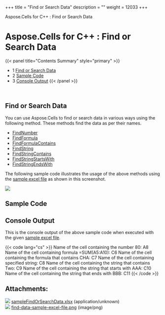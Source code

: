 +++
title = "Find or Search Data" 
description = "" 
weight = 12033 
+++

Aspose.Cells for C++ : Find or Search Data  

# Aspose.Cells for C++ : Find or Search Data


{{< panel title="Contents Summary" style="primary" >}}
*   1 [Find or Search Data](#FindorSearchData-FindorSearchData)
*   2 [Sample Code](#FindorSearchData-SampleCode)
*   3 [Console Output](#FindorSearchData-ConsoleOutput)
{{< /panel >}}
 

 

## Find or Search Data

You can use Aspose.Cells to find or search data in various ways using the following method. These methods find the data as per their names.

*   [FindNumber](https://apireference.aspose.com/cpp/cells/class/aspose.cells.i_cells/#a7f90de51db6984956b5ed0b33b73a111)
*   [FindFormula](https://apireference.aspose.com/cpp/cells/class/aspose.cells.i_cells/#ae3a8a9cfe7f8dc84ea590a8472e194f1)
*   [FindFormulaContains](https://apireference.aspose.com/cpp/cells/class/aspose.cells.i_cells/#ae8d2b8cdef52ef4e501502c4b905943f)
*   [FindString](https://apireference.aspose.com/cpp/cells/class/aspose.cells.i_cells/#ac3e27028cf708eba8efb0997f9c9048e)
*   [FindStringContains](https://apireference.aspose.com/cpp/cells/class/aspose.cells.i_cells/#a4f863b51674f7b18cf20a344872ad704)
*   [FindStringStartsWith](https://apireference.aspose.com/cpp/cells/class/aspose.cells.i_cells/#afa17f3d771e73731dd9f682f4ac359df)
*   [FindStringEndsWith](https://apireference.aspose.com/cpp/cells/class/aspose.cells.i_cells/#a7d0c58798771b7bc220fb162c30f247b)

The following sample code illustrates the usage of the above methods using the [sample excel file](https://docs2.aspose.com/cells/cpp/attachments/21102595/21266434.xlsx) as shown in this screenshot.

![](https://docs2.aspose.com/cells/cpp/attachments/21102595/21266435.png)

## Sample Code

## Console Output

This is the console output of the above sample code when executed with the given [sample excel file](https://docs2.aspose.com/cells/cpp/attachments/21102595/21266434.xlsx).

{{< code lang="cs" >}}
Name of the cell containing the number 80: A8
Name of the cell containing formula =SUM(A5:A10): C6
Name of the cell containing the formula that contains CHA: C7
Name of the cell containing specified string: C8
Name of the cell containing the string that contains Two: C9
Name of the cell containing the string that starts with AAA: C10
Name of the cell containing the string that ends with BBB: C11
{{< /code >}}

## Attachments:

![](https://docs2.aspose.com/cells/cpp/images/icons/bullet_blue.gif) [sampleFindOrSearchData.xlsx](https://docs2.aspose.com/cells/cpp/attachments/21102595/21266434.xlsx) (application/unknown)  
![](https://docs2.aspose.com/cells/cpp/images/icons/bullet_blue.gif) [find-data-sample-excel-file.png](https://docs2.aspose.com/cells/cpp/attachments/21102595/21266435.png) (image/png)  

